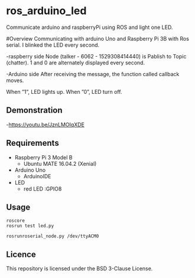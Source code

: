 # ros_arduino_led
Communicate arduino and raspberryPi using ROS and light one LED.

#Overview
Communicating with arduino Uno and Raspberry Pi 3B with Ros serial.
I blinked the LED every second.

-raspberry side
Node (talker - 6062 - 1529308414440) is Pablish to Topic (chatter).
1 and 0 are alternately displayed every second.

-Arduino side
After receiving the message, the function called callback moves.

When ”1”, LED lights up.
When ”0”, LED turn off.

## Demonstration
-https://youtu.be/JznLMOIqXDE

## Requirements
- Raspberry Pi 3 Model B
  - Ubuntu MATE 16.04.2 (Xenial)
- Arduino Uno
  - ArduinoIDE
- LED
  - red LED :GPIO8
  
## Usage
```
roscore
rosrun test led.py

```

```
rosrunroserial_node.py /dev/ttyACM0

```

## Licence
This repository is licensed under the BSD 3-Clause License.

